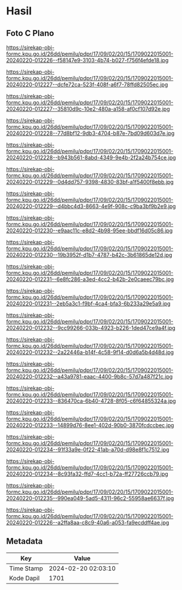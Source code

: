 # Hasil

## Foto C Plano

https://sirekap-obj-formc.kpu.go.id/26dd/pemilu/pdpr/17/09/02/20/15/1709022015001-20240220-012226--f58147e9-3103-4b74-b027-f756f4efde18.jpg

https://sirekap-obj-formc.kpu.go.id/26dd/pemilu/pdpr/17/09/02/20/15/1709022015001-20240220-012227--dcfe72ca-523f-408f-a6f7-78ffd82505ec.jpg

https://sirekap-obj-formc.kpu.go.id/26dd/pemilu/pdpr/17/09/02/20/15/1709022015001-20240220-012227--35810d9c-10e2-480a-a158-af0cf107d92e.jpg

https://sirekap-obj-formc.kpu.go.id/26dd/pemilu/pdpr/17/09/02/20/15/1709022015001-20240220-012228--77d8bf12-9db3-4704-b87e-7bd09d603d7e.jpg

https://sirekap-obj-formc.kpu.go.id/26dd/pemilu/pdpr/17/09/02/20/15/1709022015001-20240220-012228--b943b561-8abd-4349-9e4b-2f2a24b754ce.jpg

https://sirekap-obj-formc.kpu.go.id/26dd/pemilu/pdpr/17/09/02/20/15/1709022015001-20240220-012229--0d4dd757-9398-4830-83bf-a1f5400f8ebb.jpg

https://sirekap-obj-formc.kpu.go.id/26dd/pemilu/pdpr/17/09/02/20/15/1709022015001-20240220-012229--d4bbc4d3-8663-4e9f-908c-c9ba3bf9b2e9.jpg

https://sirekap-obj-formc.kpu.go.id/26dd/pemilu/pdpr/17/09/02/20/15/1709022015001-20240220-012230--e9aac11c-e8d2-4b98-95ee-bbdf16d05c86.jpg

https://sirekap-obj-formc.kpu.go.id/26dd/pemilu/pdpr/17/09/02/20/15/1709022015001-20240220-012230--19b3952f-d1b7-4787-b42c-3b61865de12d.jpg

https://sirekap-obj-formc.kpu.go.id/26dd/pemilu/pdpr/17/09/02/20/15/1709022015001-20240220-012231--6e8fc286-a3ed-4cc2-b42b-2e0caeec79bc.jpg

https://sirekap-obj-formc.kpu.go.id/26dd/pemilu/pdpr/17/09/02/20/15/1709022015001-20240220-012231--2eb5a3c1-f9bf-4ca4-bfa3-6b233a29e5a9.jpg

https://sirekap-obj-formc.kpu.go.id/26dd/pemilu/pdpr/17/09/02/20/15/1709022015001-20240220-012232--9cc99266-033b-4923-b226-1ded47ce9a4f.jpg

https://sirekap-obj-formc.kpu.go.id/26dd/pemilu/pdpr/17/09/02/20/15/1709022015001-20240220-012232--2a22446a-b14f-4c58-9f14-d0d6a5b4d48d.jpg

https://sirekap-obj-formc.kpu.go.id/26dd/pemilu/pdpr/17/09/02/20/15/1709022015001-20240220-012232--a43a9781-eaac-4400-9b8c-57d7a487f21c.jpg

https://sirekap-obj-formc.kpu.go.id/26dd/pemilu/pdpr/17/09/02/20/15/1709022015001-20240220-012233--836470ca-6b40-4728-8f05-c6f64855324a.jpg

https://sirekap-obj-formc.kpu.go.id/26dd/pemilu/pdpr/17/09/02/20/15/1709022015001-20240220-012233--14899d76-8ee1-402d-90b0-3870fcdccbec.jpg

https://sirekap-obj-formc.kpu.go.id/26dd/pemilu/pdpr/17/09/02/20/15/1709022015001-20240220-012234--91f33a9e-0f22-41ab-a70d-d98e8f1c7512.jpg

https://sirekap-obj-formc.kpu.go.id/26dd/pemilu/pdpr/17/09/02/20/15/1709022015001-20240220-012234--8c93fa32-ffd7-4cc1-b72a-ff27726ccb79.jpg

https://sirekap-obj-formc.kpu.go.id/26dd/pemilu/pdpr/17/09/02/20/15/1709022015001-20240220-012235--990ea049-5ad5-4311-96c2-55958ae6637f.jpg

https://sirekap-obj-formc.kpu.go.id/26dd/pemilu/pdpr/17/09/02/20/15/1709022015001-20240220-012226--a2ffa8aa-c8c9-40a6-a053-fa9ecddff4ae.jpg


## Metadata

| Key        | Value               |
| ---------- | ------------------- |
| Time Stamp | 2024-02-20 02:03:10 |
| Kode Dapil | 1701                |



